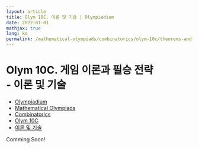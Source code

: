 ```yaml
---
layout: article
title: Olym 10C. 이론 및 기술 | Olympiadium
date: 2022-01-01
mathjax: true
lang: ko
permalink: /mathematical-olympiads/combinatorics/olym-10c/theorems-and-techniques/
---
```

# Olym 10C. 게임 이론과 필승 전략 <br> <ssup> - 이론 및 기술</ssup>

<ul class="breadcrumb">
	<li><a href="{{ site.baseurl }}/">Olympiadium</a></li> 
	<li><a href="{{ site.baseurl }}/mathematical-olympiads/">Mathematical Olympiads</a></li> 
	<li><a href="{{ site.baseurl }}/mathematical-olympiads/combinatorics/">Combinatorics</a></li> 
	<li><a href="{{ site.baseurl }}/mathematical-olympiads/combinatorics/olym-10c/">Olym 10C</a></li> 
	<li><a href="{{ site.baseurl }}/mathematical-olympiads/combinatorics/olym-10c/theorems-and-techniques/">이론 및 기술</a></li>
</ul>

Comming Soon!

